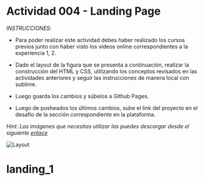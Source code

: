 # Actividad 004 - Landing Page

*INSTRUCCIONES*:

- Para poder realizar este actividad debes haber realizado los cursos previos junto con haber visto los videos online correspondientes a la experiencia 1, 2.

- Dado el layout de la figura que se presenta a continuación, realizar la construcción del HTML y CSS, utilizando los conceptos revisados en las actividades anteriores y seguir las instrucciones de manera local con sublime.

- Luego guarda los cambios y súbelos a Github Pages.

- Luego de pusheados los últimos cambios, sube el link del proyecto en el desafío de la sección correspondiente en la plataforma.

*Hint: Las imágenes que necesitas utilizar las puedes descargar desde el siguiente [enlace](https://github.com/DesafioLatam/E2CP2A1/tree/master/images)*

![Layout](https://github.com/DesafioLatam/E2CP2A1/blob/master/images/landing_latam.png?raw=true)
# landing_1
